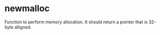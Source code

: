 # newmalloc

Function to perform memory allocation.
It should return a pointer that is 32-byte alligned.

